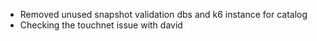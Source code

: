 - Removed unused snapshot validation dbs and k6 instance for catalog
- Checking the touchnet issue with david